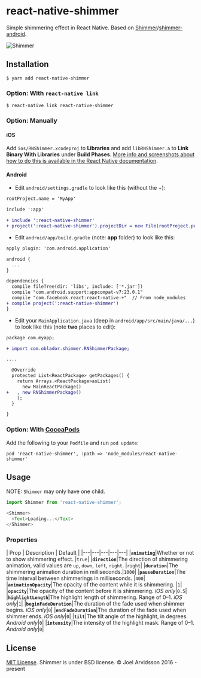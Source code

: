 # react-native-shimmer

Simple shimmering effect in React Native. Based on [Shimmer](https://github.com/facebook/Shimmer)/[shimmer-android](https://github.com/facebook/shimmer-android).

![Shimmer](https://github.com/facebook/Shimmer/blob/master/shimmer.gif?raw=true)

## Installation

`$ yarn add react-native-shimmer`

### Option: With `react-native link`

`$ react-native link react-native-shimmer`

### Option: Manually

#### iOS

Add `ios/RNShimmer.xcodeproj` to **Libraries** and add `libRNShimmer.a` to **Link Binary With Libraries** under **Build Phases**. [More info and screenshots about how to do this is available in the React Native documentation](http://facebook.github.io/react-native/docs/linking-libraries-ios.html#content).

#### Android

* Edit `android/settings.gradle` to look like this (without the +):

```diff
rootProject.name = 'MyApp'

include ':app'

+ include ':react-native-shimmer'
+ project(':react-native-shimmer').projectDir = new File(rootProject.projectDir, '../node_modules/react-native-shimmer/android')
```

* Edit `android/app/build.gradle` (note: **app** folder) to look like this: 

```diff
apply plugin: 'com.android.application'

android {
  ...
}

dependencies {
  compile fileTree(dir: 'libs', include: ['*.jar'])
  compile "com.android.support:appcompat-v7:23.0.1"
  compile "com.facebook.react:react-native:+"  // From node_modules
+ compile project(':react-native-shimmer')
}
```

* Edit your `MainApplication.java` (deep in `android/app/src/main/java/...`) to look like this (note **two** places to edit):

```diff
package com.myapp;

+ import com.oblador.shimmer.RNShimmerPackage;

....

  @Override
  protected List<ReactPackage> getPackages() {
    return Arrays.<ReactPackage>asList(
      new MainReactPackage()
+   , new RNShimmerPackage()
    );
  }

}
```

### Option: With [CocoaPods](https://cocoapods.org/)

Add the following to your `Podfile` and run `pod update`:

```
pod 'react-native-shimmer', :path => 'node_modules/react-native-shimmer'
```

## Usage

NOTE: `Shimmer` may only have one child.

```js
import Shimmer from 'react-native-shimmer';

<Shimmer>
  <Text>Loading...</Text>
</Shimmer>
```

### Properties

| Prop | Description | Default |
|---|---|---|---|---|
|**`animating`**|Whether or not to show shimmering effect. |`true`|
|**`direction`**|The direction of shimmering animation, valid values are `up`, `down`, `left`, `right`. |`right`|
|**`duration`**|The shimmering animation duration in milliseconds.|`1000`|
|**`pauseDuration`**|The time interval between shimmerings in milliseconds. |`400`|
|**`animationOpacity`**|The opacity of the content while it is shimmering. |`1`|
|**`opacity`**|The opacity of the content before it is shimmering. *iOS only*|`0.5`|
|**`highlightLength`**|The highlight length of shimmering. Range of 0–1. *iOS only*|`1`|
|**`beginFadeDuration`**|The duration of the fade used when shimmer begins. *iOS only*|`0`|
|**`endFadeDuration`**|The duration of the fade used when shimmer ends. *iOS only*|`0`|
|**`tilt`**|The tilt angle of the highlight, in degrees. *Android only*|`0`|
|**`intensity`**|The intensity of the highlight mask. Range of 0–1. *Android only*|`0`|

## License

[MIT License](http://opensource.org/licenses/mit-license.html). Shimmer is under BSD license. © Joel Arvidsson 2016 - present
